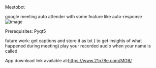 Meetobot

google meeting auto attender with some feature like auto-response
![image](https://user-images.githubusercontent.com/45038608/119228806-5f814b80-bb32-11eb-9c81-ddcf6422ff38.png)

Prerequisites:
Pyqt5


future work:
get captions and store it as txt ( to get insights of what happened during meeting)
play your  recorded audio when your name is called 








App download link available at:https://www.21n78e.com/MOB/

